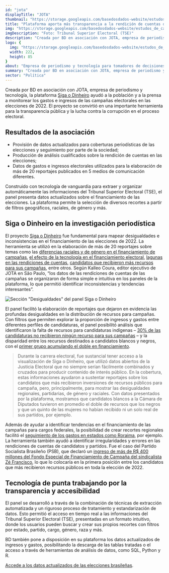 ```yaml
---
id: "jota"
displayTitle: "JOTA"
thumbnail: "https://storage.googleapis.com/basedosdados-website/estudos_de_caso/thumbnails/thumbnail_estudo_de_caso_jota.png"
title: "Plataforma aporta más transparencia a la rendición de cuentas de candidaturas y partidos en las Elecciones 2022"
img: "https://storage.googleapis.com/basedosdados-website/estudos_de_caso/imagens/estudo_de_caso_jota.png"
imgDescription: "Foto: Tribunal Superior Electoral (TSE)"
description: "Creada por BD en asociación con JOTA, empresa de periodismo y tecnología, la plataforma Siga o Dinheiro ayudó a la población y la prensa a monitorear el financiamiento de campañas electorales en las elecciones de 2022. El proyecto se convirtió en una importante herramienta para la transparencia pública y la lucha contra la corrupción en el proceso electoral."
logo: {
  img: "https://storage.googleapis.com/basedosdados-website/estudos_de_caso/logos/jota.svg",
  width: 222,
  height: 85
}
about: "Empresa de periodismo y tecnología para tomadores de decisiones cuya misión es hacer que las instituciones brasileñas sean más transparentes y predecibles."
summary: "Creada por BD en asociación con JOTA, empresa de periodismo y tecnología, la plataforma Siga o Dinheiro ayudó a la población y la prensa a monitorear el financiamiento de campañas electorales en las elecciones de 2022. El proyecto se convirtió en una importante herramienta para la transparencia pública y la lucha contra la corrupción en el proceso electoral."
sector: "Política"
---
```


Creada por BD en asociación con JOTA, empresa de periodismo y tecnología, la plataforma [Siga o Dinheiro](https://sigaodinheiro.org/) ayudó a la población y a la prensa a monitorear los gastos e ingresos de las campañas electorales en las elecciones de 2022. El proyecto se convirtió en una importante herramienta para la transparencia pública y la lucha contra la corrupción en el proceso electoral.

## Resultados de la asociación

- Provisión de datos actualizados para coberturas periodísticas de las elecciones y seguimiento por parte de la sociedad;
- Producción de análisis cualificados sobre la rendición de cuentas en las elecciones;
- Datos de gastos e ingresos electorales utilizados para la elaboración de más de 20 reportajes publicados en 5 medios de comunicación diferentes.

Construido con tecnología de vanguardia para extraer y organizar automáticamente las informaciones del Tribunal Superior Electoral (TSE), el panel presenta datos actualizados sobre el financiamiento de las elecciones. La plataforma permite la selección de diversos recortes a partir de filtros geográficos, raciales, de género y más.

## Siga o Dinheiro en la investigación periodística

El proyecto [Siga o Dinheiro](https://sigaodinheiro.org/) fue fundamental para mapear desigualdades e inconsistencias en el financiamiento de las elecciones de 2022. La herramienta se utilizó en la elaboración de más de 20 reportajes sobre temas como las [diferencias raciales y de género en el financiamiento de campañas](https://www.jota.info/eleicoes/candidatos-brancos-a-camara-tiveram-em-media-o-dobro-de-recursos-dos-pretos-05102022), [el efecto de la tecnología en el financiamiento electoral](https://www.jota.info/opiniao-e-analise/colunas/siga-o-dinheiro/o-efeito-da-tecnologia-sobre-o-financiamento-eleitoral-30082022), [lagunas en las rendiciones de cuentas](https://www.jota.info/eleicoes/contas-de-campanha-mostravam-que-candidato-a-deputado-teria-recebido-r-400-milhoes-30082022), [candidatos que recibieron más recursos para sus campañas](https://www.jota.info/eleicoes/quem-sao-os-candidatos-a-deputado-que-mais-receberam-recursos-de-campanha-10092022), entre otros. Según Kalleo Coura, editor ejecutivo de JOTA en São Paulo, “los datos de las rendiciones de cuentas de las campañas se organizaron de forma simple e intuitiva en los paneles de la plataforma, lo que permitió identificar inconsistencias y tendencias interesantes”.

![Sección "Desigualdades" del panel Siga o Dinheiro](https://storage.googleapis.com/basedosdados-website/estudos_de_caso/paineis/painel_siga_o_dinheiro.png)

El panel facilitó la elaboración de reportajes que dejaron en evidencia las profundas desigualdades en la distribución de recursos para campañas. Con filtros que permiten explorar la proporción de ingresos y gastos entre diferentes perfiles de candidaturas, el panel posibilitó análisis que identificaron la falta de recursos para candidaturas indígenas – [30% de las candidaturas no recibieron ningún recurso para sus campañas](https://www.jota.info/eleicoes/30-das-candidatas-indigenas-a-camara-nao-receberam-recursos-para-campanha-30092022) – y la disparidad entre los recursos destinados a candidatos blancos y negros, con el [primer grupo acumulando el doble en financiamiento](https://www.jota.info/eleicoes/candidatos-brancos-a-camara-tiveram-em-media-o-dobro-de-recursos-dos-pretos-05102022).

<Blockquote caption="Letícia Paiva, Reportera de JOTA">
Durante la carrera electoral, fue sustancial tener acceso a la visualización de Siga o Dinheiro, que utilizó datos abiertos de la Justicia Electoral que no siempre serían fácilmente combinados y cruzados para producir contenido de interés público. En la cobertura, estas informaciones ayudaron a sustentar reportajes sobre los candidatos que más recibieron inversiones de recursos públicos para campaña, pero, principalmente, para mostrar las desigualdades regionales, partidarias, de género y raciales. Con datos presentados por la plataforma, mostramos que candidatos blancos a la Cámara de Diputados tuvieron en promedio el doble de recursos que los negros y que un quinto de las mujeres no habían recibido ni un solo real de sus partidos, por ejemplo.
</Blockquote>

Además de ayudar a identificar tendencias en el financiamiento de las campañas para cargos federales, la posibilidad de crear recortes regionales facilitó el [seguimiento de los gastos en estados como Roraima](https://folhabv.com.br/noticia/ELEIcOES-2022/ELEIcOES-2022/Saiba-quem-recebeu-os-valores-mais-altos-para-fazer-campanha-em-RR/90559), por ejemplo. La herramienta también ayudó a identificar irregularidades y errores en las rendiciones de cuentas de candidatos y partidos. Fue el caso del Partido Socialista Brasileño (PSB), que declaró un [ingreso de más de R$ 400 millones del Fondo Especial de Financiamiento de Campaña del sindicalista Zé Francisco](https://www.jota.info/eleicoes/contas-de-campanha-mostravam-que-candidato-a-deputado-teria-recebido-r-400-milhoes-30082022), lo que lo colocaría en la primera posición entre los candidatos que más recibieron recursos públicos en toda la elección de 2022.

## Tecnología de punta trabajando por la transparencia y accesibilidad

El panel se desarrolló a través de la combinación de técnicas de extracción automatizada y un riguroso proceso de tratamiento y estandarización de datos. Esto permitió el acceso en tiempo real a las informaciones del Tribunal Superior Electoral (TSE), presentadas en un formato intuitivo, donde los usuarios pueden buscar y crear sus propios recortes con filtros por estado, partido, cargo, género, raza y más.

BD también pone a disposición en su plataforma los datos actualizados de ingresos y gastos, posibilitando la descarga de las tablas tratadas o el acceso a través de herramientas de análisis de datos, como SQL, Python y R.

[Accede a los datos actualizados de las elecciones brasileñas](https://basedosdados.org/es/dataset/eef764df-bde8-4905-b115-6fc23b6ba9d6?table=2e204854-e453-4257-9fef-5e10f3ff1f56).
